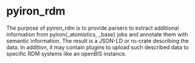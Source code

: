 # pyiron_rdm

The purpose of pyiron_rdm is to provide parsers to extract additional information from pyiron{_atomistics, _base} jobs and annotate them with semantic information. The result is a JSON-LD or ro-crate describing the data. In addition, it may contain plugins to upload such described data to specific RDM systems like an openBIS instance.
